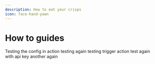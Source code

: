 ```yaml
---
description: How to eat your crisps
icon: face-hand-yawn
---
```


# How to guides

Testing the config in action testing again testing trigger action test again with api key another again
